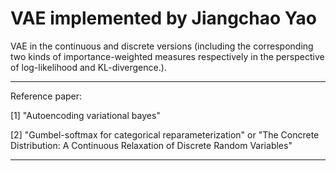 # VAE implemented by Jiangchao Yao
VAE in the continuous and discrete versions (including the corresponding two kinds of importance-weighted measures respectively in the perspective of log-likelihood and KL-divergence.).

------------------------------------------------------------------

Reference paper:

[1] "Autoencoding variational bayes"

[2] "Gumbel-softmax for categorical reparameterization" or "The Concrete Distribution: A Continuous Relaxation of Discrete Random Variables"

------------------------------------------------------------------
